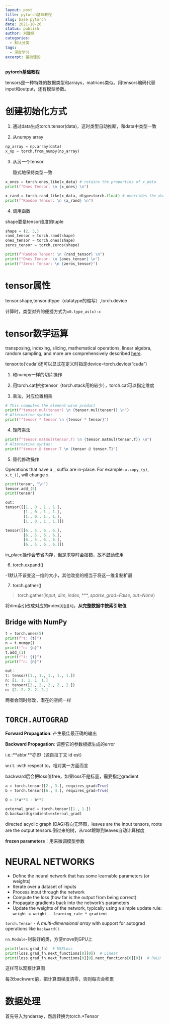 ```yaml
---
layout: post
title: pytorch基础教程
slug: base pytorch
date: 2021-10-26
status: publish
author: 刘胜琪
categories: 
  - 默认分类
tags: 
  - 深度学习
excerpt: 基础理论
---
```


**pytorch基础教程**

tensors是一种特殊的数据类型和arrays，matrices类似。用tensors编码代替input和output，还有模型参数。

# 创建初始化方式

1. 通过data生成torch.tensor(data)，这时类型自动推断，和data中类型一致

2. 从numpy array

```python
np_array = np.array(data)
x_np = torch.from_numpy(np_array)
```

3. 从另一个tensor

   隐式地保持类型一致

```python
x_ones = torch.ones_like(x_data) # retains the properties of x_data
print(f"Ones Tensor: \n {x_ones} \n")

x_rand = torch.rand_like(x_data, dtype=torch.float) # overrides the datatype of x_data
print(f"Random Tensor: \n {x_rand} \n")
```

4. 调用函数

shape要是tensor维度的tuple

```python
shape = (2, 3,)
rand_tensor = torch.rand(shape)
ones_tensor = torch.ones(shape)
zeros_tensor = torch.zeros(shape)

print(f"Random Tensor: \n {rand_tensor} \n")
print(f"Ones Tensor: \n {ones_tensor} \n")
print(f"Zeros Tensor: \n {zeros_tensor}")
```

# tensor属性

tensor.shape,tensor.dtype（datatype的缩写）,torch.device

计算时，类型对齐的便捷方式为`x0.type_as(x)-x`

# tensor数学运算

transposing, indexing, slicing, mathematical operations, linear algebra, random sampling, and more are comprehensively described [here](https://pytorch.org/docs/stable/torch.html).

tensor.to(‘cuda’)还可以显式在定义时指定device=torch.device(“cuda”)

1. 和numpy一样的切片操作

2. 用torch.cat拼接tensor（torch.stack用的较少），torch.cat可以指定维度

3. 乘法，对应位置相乘

```python
# This computes the element-wise product
print(f"tensor.mul(tensor) \n {tensor.mul(tensor)} \n")
# Alternative syntax:
print(f"tensor * tensor \n {tensor * tensor}")
```

4. 矩阵乘法

```python
print(f"tensor.matmul(tensor.T) \n {tensor.matmul(tensor.T)} \n")
# Alternative syntax:
print(f"tensor @ tensor.T \n {tensor @ tensor.T}")
```

5. 替代修改操作

Operations that have a `_` suffix are in-place. For example: `x.copy_(y)`, `x.t_()`, will change `x`.

```python
print(tensor, "\n")
tensor.add_(5)
print(tensor)

out:
tensor([[1., 0., 1., 1.],
        [1., 0., 1., 1.],
        [1., 0., 1., 1.],
        [1., 0., 1., 1.]])

tensor([[6., 5., 6., 6.],
        [6., 5., 6., 6.],
        [6., 5., 6., 6.],
        [6., 5., 6., 6.]])
```

in_place操作会节省内存，但是求导时会报错，故不鼓励使用

6. torch.expand()

-1默认不该变这一维的大小，其他改变的相当于将这一维复制扩展

7. torch.gather()

> torch.gather(*input*, *dim*, *index*, ***, *sparse_grad=False*, *out=None*)

将dim索引改成对应的index\[i]\[j]\[k]，**从完整数据中按索引取值**

## Bridge with NumPy

```python
t = torch.ones(5)
print(f"t: {t}")
n = t.numpy()
print(f"n: {n}")
t.add_(1)
print(f"t: {t}")
print(f"n: {n}")

out：
t: tensor([1., 1., 1., 1., 1.])
n: [1. 1. 1. 1. 1.]
t: tensor([2., 2., 2., 2., 2.])
n: [2. 2. 2. 2. 2.]
```

两者会同时修改，潜在的空间一样

# `TORCH.AUTOGRAD`

**Forward Propagation**: 产生最佳最正确的输出

**Backward Propagation**: 调整它的参数根据生成的error

i.e.:**abbr.**亦即（源自拉丁文 id est）

w.r.t. :with respect to，相对某一方面而言

backward后会把loss值free，如果loss不是标量，需要指定gradient

```python
a = torch.tensor([2., 3.], requires_grad=True)
b = torch.tensor([6., 4.], requires_grad=True)

Q = 3*a**3 - b**2

external_grad = torch.tensor([1., 1.])
Q.backward(gradient=external_grad)
```

directed acyclic graph (DAG)有向无环图，leaves are the input tensors, roots are the output tensors.倒过来的树，从root跟踪到leaves自动计算梯度

**frozen parameters**：用来微调模型参数

# NEURAL NETWORKS

- Define the neural network that has some learnable parameters (or weights)
- Iterate over a dataset of inputs
- Process input through the network
- Compute the loss (how far is the output from being correct)
- Propagate gradients back into the network’s parameters
- Update the weights of the network, typically using a simple update rule: `weight = weight - learning_rate * gradient`



`torch.Tensor` - A *multi-dimensional array* with support for autograd operations like `backward()`.

`nn.Module`-封装好的类，方便move到GPU上



```python
print(loss.grad_fn)  # MSELoss
print(loss.grad_fn.next_functions[0][0])  # Linear
print(loss.grad_fn.next_functions[0][0].next_functions[0][0])  # ReLU
```

这样可以观察计算图

每次backward前，把计算图梯度清零，否则每次会积累

# 数据处理

首先导入为ndarray，然后转换为torch.*Tensor